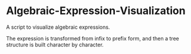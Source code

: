 # Algebraic-Expression-Visualization

A script to visualize algebraic expressions.

The expression is transformed from infix to prefix form, and then a tree structure is built character by character.
